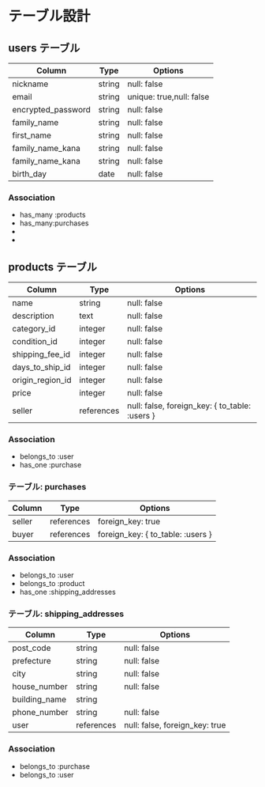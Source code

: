 # テーブル設計

## users テーブル

| Column             | Type     | Options                  |
| ------------------ | -------- | ------------------------ |
| nickname           | string   | null: false              |
| email              | string   | unique: true,null: false |
| encrypted_password | string   | null: false              |
| family_name        | string   | null: false              |
| first_name         | string   | null: false              |
| family_name_kana   | string   | null: false              |
| family_name_kana   | string   | null: false              |
| birth_day          | date     | null: false              |

### Association
- has_many :products 
- has_many:purchases
- 
- 

## products テーブル

| Column             | Type       | Options                                        |
| ------------------ | ---------- | ---------------------------------------------- |
| name               | string     | null: false                                    |
| description        | text       | null: false                                    |
| category_id        | integer    | null: false                                    |
| condition_id       | integer    | null: false                                    |
| shipping_fee_id    | integer    | null: false                                    |
| days_to_ship_id    | integer    | null: false                                    |
| origin_region_id   | integer    | null: false                                    |
| price              | integer    | null: false                                    |
| seller             | references | null: false, foreign_key: { to_table: :users } |

### Association
- belongs_to :user
- has_one :purchase

### テーブル: purchases

| Column         | Type         | Options                            |
| -------------- | ------------ | ---------------------------------- |
| seller         | references   | foreign_key: true                  |
| buyer          | references   | foreign_key: { to_table: :users }  |

### Association
- belongs_to :user
- belongs_to :product
- has_one :shipping_addresses

### テーブル: shipping_addresses

| Column         | Type       | Options                          |
| -------------- | ---------- | -------------------------------- |
| post_code      | string     | null: false                      |
| prefecture     | string     | null: false                      |
| city           | string     | null: false                      |
| house_number   | string     | null: false                      |
| building_name  | string     |                                  |
| phone_number   | string     | null: false                      |
| user           | references | null: false, foreign_key: true   |

### Association
- belongs_to :purchase
- belongs_to :user
